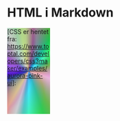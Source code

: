 # HTML i Markdown

<div
    id="example-element"
    style="background:
            conic-gradient(
                from 180deg at 50% 50%,
                rgba(0, 0, 0, 1) 0deg,
                rgba(255, 255, 255, 0.7) 17deg,
                rgba(0, 0, 0, 1) 88deg,
                rgba(255, 255, 255, 0.7) 152deg,
                rgba(0, 0, 0, 1) 225deg,
                rgba(255, 255, 255, 0.7) 289deg,
                rgba(0, 0, 0, 1) 360deg
            ),
            conic-gradient(
                from 180deg at 50% 50%,
                rgba(0, 0, 0, 1) 0deg,
                rgba(255, 255, 255, 1) 30deg,
                rgba(0, 0, 0, 1) 96deg,
                rgba(255, 255, 255, 1) 169deg,
                rgba(0, 0, 0, 1) 229deg,
                rgba(255, 255, 255, 1) 285deg,
                rgba(0, 0, 0, 1) 360deg
            ),
            radial-gradient(
                88% 127% at 13% 13%,
                rgba(248, 110, 251, 1) 8%,
                rgba(115, 66, 255, 1) 35%,
                rgba(66, 232, 255, 1) 63%,
                rgba(66, 255, 107, 1) 100%
            );
            background-blend-mode: screen, difference, normal;
            width: 100;
            height: 200px;"
/>

[CSS er hentet fra: https://www.toptal.com/developers/css3maker/examples/aurora-pink-ui]:
